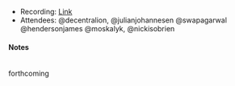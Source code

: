 * Recording: [Link](https://www.youtube.com/watch?v=pt8KawL24wU)
* Attendees: @decentralion, @julianjohannesen @swapagarwal @hendersonjames @moskalyk, @nickisobrien

#### Notes
<br> 
forthcoming
